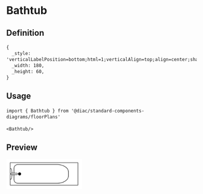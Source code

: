# Bathtub

## Definition

```
{
  _style: 'verticalLabelPosition=bottom;html=1;verticalAlign=top;align=center;shape=mxgraph.floorplan.bathtub2;',
  _width: 180,
  _height: 60,
}
```

## Usage

```
import { Bathtub } from '@diac/standard-components-diagrams/floorPlans'

<Bathtub/>
```

## Preview

<img src="./bathtub.png" width="200"/>
